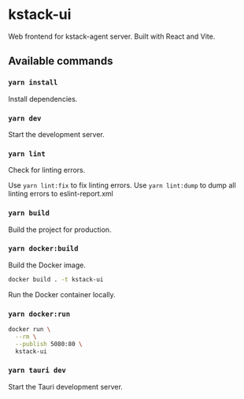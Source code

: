 # kstack-ui

Web frontend for kstack-agent server. Built with React and Vite.

## Available commands


### `yarn install`

Install dependencies.


### `yarn dev`

Start the development server.


### `yarn lint`

Check for linting errors.

Use `yarn lint:fix` to fix linting errors.
Use `yarn lint:dump` to dump all linting errors to eslint-report.xml


### `yarn build`

Build the project for production.


### `yarn docker:build`

Build the Docker image.

```bash
docker build . -t kstack-ui
```

Run the Docker container locally.


### `yarn docker:run`

```bash
docker run \
  --rm \
  --publish 5080:80 \
  kstack-ui
```


### `yarn tauri dev`

Start the Tauri development server.
